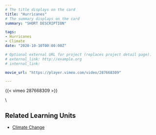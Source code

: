 ```yaml
---
# The title displays on the card
title: "Hurricanes"
# The summary displays on the card
summary: "SHORT DESCRIPTION"

tags:
- Hurricanes
- Climate
date: "2020-10-10T00:00:00Z"

# Optional external URL for project (replaces project detail page).
# external_link: http://example.org
# internal_link:

movie_url: "https://player.vimeo.com/video/287668309"

---
```


{{< vimeo 287668309 >}}

\

## Related Learning Units
* [Climate Change](../../learningunits/6_climate/)
